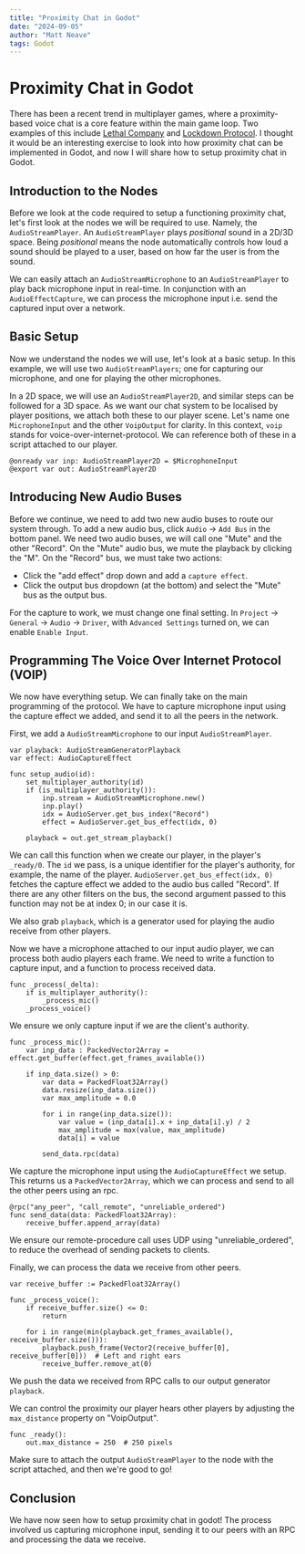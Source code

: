 ```yaml
---
title: "Proximity Chat in Godot"
date: "2024-09-05"
author: "Matt Neave"
tags: Godot
---
```


# Proximity Chat in Godot

There has been a recent trend in multiplayer games, where a proximity-based voice chat is a core feature within the main game loop. Two examples of this include [Lethal Company](https://en.wikipedia.org/wiki/Lethal_Company) and [Lockdown Protocol](https://en.wikipedia.org/wiki/Lockdown). I thought it would be an interesting exercise to look into how proximity chat can be implemented in Godot, and now I will share how to setup proximity chat in Godot.

## Introduction to the Nodes

Before we look at the code required to setup a functioning proximity chat, let's first look at the nodes we will be required to use. Namely, the `AudioStreamPlayer`. An `AudioStreamPlayer` plays *positional* sound in a 2D/3D space. Being *positional* means the node automatically controls how loud a sound should be played to a user, based on how far the user is from the sound.

We can easily attach an `AudioStreamMicrophone` to an `AudioStreamPlayer` to play back microphone input in real-time. In conjunction with an `AudioEffectCapture`, we can process the microphone input i.e. send the captured input over a network.

## Basic Setup

Now we understand the nodes we will use, let's look at a basic setup. In this example, we will use two `AudioStreamPlayers`; one for capturing our microphone, and one for playing the other microphones.

In a 2D space, we will use an `AudioStreamPlayer2D`, and similar steps can be followed for a 3D space. As we want our chat system to be localised by player positions, we attach both these to our player scene. Let's name one `MicrophoneInput` and the other `VoipOutput` for clarity. In this context, `voip` stands for voice-over-internet-protocol. We can reference both of these in a script attached to our player.

```gdscript
@onready var inp: AudioStreamPlayer2D = $MicrophoneInput
@export var out: AudioStreamPlayer2D
```

## Introducing New Audio Buses

Before we continue, we need to add two new audio buses to route our system through. To add a new audio bus, click `Audio` -> `Add Bus` in the bottom panel. We need two audio buses, we will call one "Mute" and the other "Record". On the "Mute" audio bus, we mute the playback by clicking the "M". On the "Record" bus, we must take two actions:
-  Click the "add effect" drop down and add a `capture effect`.
- Click the output bus dropdown (at the bottom) and select the "Mute" bus as the output bus.

For the capture to work, we must change one final setting. In `Project` -> `General` -> `Audio` -> `Driver`, with `Advanced Settings` turned on, we can enable `Enable Input`.

## Programming The Voice Over Internet Protocol (VOIP)

We now have everything setup. We can finally take on the main programming of the protocol. We have to capture microphone input using the capture effect we added, and send it to all the peers in the network.

First, we add a `AudioStreamMicrophone` to our input `AudioStreamPlayer`.

```gdscript
var playback: AudioStreamGeneratorPlayback
var effect: AudioCaptureEffect

func setup_audio(id):
	set_multiplayer_authority(id)
	if (is_multiplayer_authority()):
		inp.stream = AudioStreamMicrophone.new()	
		inp.play()
		idx = AudioServer.get_bus_index("Record")
		effect = AudioServer.get_bus_effect(idx, 0)
	
	playback = out.get_stream_playback()
```

We can call this function when we create our player, in the player's `_ready/0`. The `id` we pass, is a unique identifier for the player's authority, for example, the name of the player. `AudioServer.get_bus_effect(idx, 0)` fetches the capture effect we added to the audio bus called "Record". If there are any other filters on the bus, the second argument passed to this function may not be at index 0; in our case it is.

We also grab `playback`, which is a generator used for playing the audio receive from other players.

Now we have a microphone attached to our input audio player, we can process both audio players each frame. We need to write a function to capture input, and a function to process received data.

```gdscript
func _process(_delta):
	if is_multiplayer_authority():
		_process_mic()
	_process_voice()
```

We ensure we only capture input if we are the client's authority.

```gdscript
func _process_mic():
	var inp_data : PackedVector2Array = effect.get_buffer(effect.get_frames_available())
	
	if inp_data.size() > 0:
		var data = PackedFloat32Array()
		data.resize(inp_data.size())
		var max_amplitude = 0.0
		
		for i in range(inp_data.size()):
			var value = (inp_data[i].x + inp_data[i].y) / 2
			max_amplitude = max(value, max_amplitude)
			data[i] = value

		send_data.rpc(data)
```

We capture the microphone input using the `AudioCaptureEffect` we setup. This returns us a `PackedVector2Array`, which we can process and send to all the other peers using an rpc.

```gdscript
@rpc("any_peer", "call_remote", "unreliable_ordered")
func send_data(data: PackedFloat32Array):
	receive_buffer.append_array(data)
```

We ensure our remote-procedure call uses UDP using "unreliable_ordered", to reduce the overhead of sending packets to clients.

Finally, we can process the data we receive from other peers.

```gdscript
var receive_buffer := PackedFloat32Array()

func _process_voice():
	if receive_buffer.size() <= 0:
		return
	
	for i in range(min(playback.get_frames_available(), receive_buffer.size())):
		playback.push_frame(Vector2(receive_buffer[0], receive_buffer[0]))  # Left and right ears
		receive_buffer.remove_at(0)
```

We push the data we received from RPC calls to our output generator `playback`.

We can control the proximity our player hears other players by adjusting the `max_distance` property on "VoipOutput".

```gdscript
func _ready():
	out.max_distance = 250  # 250 pixels
```

Make sure to attach the output `AudioStreamPlayer` to the node with the script attached, and then we're good to go!

## Conclusion

We have now seen how to setup proximity chat in godot! The process involved us capturing microphone input, sending it to our peers with an RPC and processing the data we receive. 